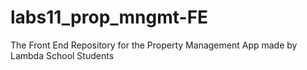 # labs11_prop_mngmt-FE
The Front End Repository for the Property Management App made by Lambda School Students
